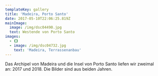 ```yaml
---
templateKey: gallery
title: 'Madeira, Porto Santo'
date: 2017-05-10T22:06:25.819Z
mainImage:
  image: /img/dsc04490.jpg
  text: Westende von Porto Santo
images:
  - {}
  - image: /img/dsc04732.jpg
    text: 'Madeira, Terrassenanbau'
---
```

Das Archipel von Madeira und die Insel von Porto Santo liefen wir zweimal an: 2017 und 2018. Die Bilder sind aus beiden Jahren.
